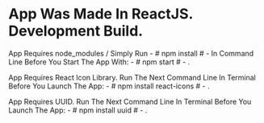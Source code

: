 # App Was Made In ReactJS. Development Build.

App Requires node_modules / Simply Run  - # npm install # -  In Command Line Before You Start The App With: - # npm start # - .

App Requires React Icon Library. Run The Next Command Line In Terminal Before You Launch The App: - # npm install react-icons # -  .

App Requires UUID. Run The Next Command Line In Terminal Before You Launch The App: - # npm install uuid # -  .
 
